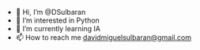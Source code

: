 - 👋 Hi, I’m @DSulbaran
- 👀 I’m interested in Python
- 🌱 I’m currently learning IA
- 📫 How to reach me davidmiguelsulbaran@gmail.com

<!---
DSulbaran/DSulbaran is a ✨ special ✨ repository because its `README.md` (this file) appears on your GitHub profile.
You can click the Preview link to take a look at your changes.
--->

